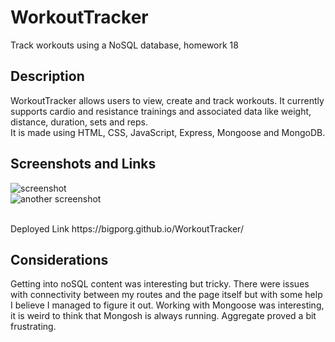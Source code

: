 # WorkoutTracker
Track workouts using a NoSQL database, homework 18

## Description

WorkoutTracker allows users to view, create and track workouts. It currently supports cardio and resistance trainings and associated data like weight, distance, duration, sets and reps. <br/>
It is made using HTML, CSS, JavaScript, Express, Mongoose and MongoDB.

## Screenshots and Links

![screenshot](https://user-images.githubusercontent.com/80430372/127570089-f34253c2-c190-4aed-a1a0-bffe821fa664.PNG)<br/>
![another screenshot](https://user-images.githubusercontent.com/80430372/127570193-f631589a-0bbf-4371-8b86-8a91046a6341.PNG)



<br/>
Deployed Link https://bigporg.github.io/WorkoutTracker/

## Considerations

Getting into noSQL content was interesting but tricky. There were issues with connectivity between my routes and the page itself but with some help I believe I managed to figure it out. Working with Mongoose was interesting, it is weird to think that Mongosh is always running. Aggregate proved a bit frustrating.